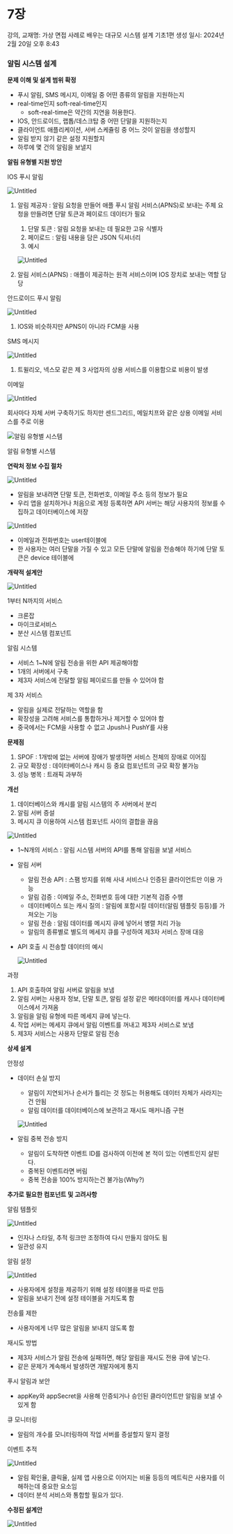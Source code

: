 # 7장

강의, 교재명: 가상 면접 사례로 배우는 대규모 시스템 설계 기초1편
생성 일시: 2024년 2월 20일 오후 8:43

### 알림 시스템 설계

**문제 이해 및 설계 범위 확정**

- 푸시 알림, SMS 메시지, 이메일 중 어떤 종류의 알림을 지원하는지
- real-time인지 soft-real-time인지
    - soft-real-time은 약간의 지연을 허용한다.
- IOS, 안드로이드, 랩톱/데스크탑 중 어떤 단말을 지원하는지
- 클라이언트 애플리케이션, 서버 스케쥴링 중 어느 것이 알림을 생성할지
- 알림 받지 않기 같은 설정 지원할지
- 하루에 몇 건의 알림을 보낼지

**알림 유형별 지원 방안**

IOS 푸시 알림

![Untitled](7%E1%84%8C%E1%85%A1%E1%86%BC%205660d0f4813c4f028ebf6add598735f2/Untitled.png)

1. 알림 제공자 : 알림 요청을 만들어 애플 푸시 알림 서비스(APNS)로 보내는 주체
요청을 만들려면 단말 토큰과 페이로드 데이터가 필요
    1. 단말 토큰 : 알림 요청을 보내는 데 필요한 고유 식별자
    2. 페이로드 : 알림 내용을 담은 JSON 딕셔너리
    3. 예시
    
    ![Untitled](7%E1%84%8C%E1%85%A1%E1%86%BC%205660d0f4813c4f028ebf6add598735f2/Untitled%201.png)
    
2. 알림 서비스(APNS) : 애플이 제공하는 원격 서비스이며 IOS 장치로 보내는 역할 담당

안드로이드 푸시 알림

![Untitled](7%E1%84%8C%E1%85%A1%E1%86%BC%205660d0f4813c4f028ebf6add598735f2/Untitled%202.png)

1. IOS와 비슷하지만 APNS이 아니라 FCM을 사용

SMS 메시지

![Untitled](7%E1%84%8C%E1%85%A1%E1%86%BC%205660d0f4813c4f028ebf6add598735f2/Untitled%203.png)

1. 트윌리오, 넥스모 같은 제 3 사업자의 상용 서비스를 이용함으로 비용이 발생

이메일

![Untitled](7%E1%84%8C%E1%85%A1%E1%86%BC%205660d0f4813c4f028ebf6add598735f2/Untitled%204.png)

회사마다 자체 서버 구축하기도 하지만 센드그리드, 메일치프와 같은 상용 이메일 서비스를 주로 이용

![알림 유형별 시스템](7%E1%84%8C%E1%85%A1%E1%86%BC%205660d0f4813c4f028ebf6add598735f2/Untitled%205.png)

알림 유형별 시스템

**연락처 정보 수집 절차**

![Untitled](7%E1%84%8C%E1%85%A1%E1%86%BC%205660d0f4813c4f028ebf6add598735f2/Untitled%206.png)

- 알림을 보내려면 단말 토큰, 전화번호, 이메일 주소 등의 정보가 필요
- 우리 앱을 설치하거나 처음으로 계정 등록하면 API 서버는 해당 사용자의 정보를 수집하고 데이터베이스에 저장

![Untitled](7%E1%84%8C%E1%85%A1%E1%86%BC%205660d0f4813c4f028ebf6add598735f2/Untitled%207.png)

- 이메일과 전화번호는 user테이블에
- 한 사용자는 여러 단말을 가질 수 있고 모든 단말에 알림을 전송해야 하기에 단말 토큰은 device 테이블에

**개략적 설계안**

![Untitled](7%E1%84%8C%E1%85%A1%E1%86%BC%205660d0f4813c4f028ebf6add598735f2/Untitled%208.png)

1부터 N까지의 서비스

- 크론잡
- 마이크로서비스
- 분산 시스템 컴포넌트

알림 시스템

- 서비스 1~N에 알림 전송을 위한 API 제공해야함
- 1개의 서버에서 구축
- 제3자 서비스에 전달할 알림 페이로드를 만들 수 있어야 함

제 3자 서비스

- 알림을 실제로 전달하는 역할을 함
- 확장성을 고려해 서비스를 통합하거나 제거할 수 있어야 함
- 중국에서는 FCM을 사용할 수 없고 Jpush나 PushY를 사용

**문제점**

1. SPOF : 1개밖에 없는 서버에 장애가 발생하면 서비스 전체의 장애로 이어짐
2. 규모 확장성 : 데이터베이스나 캐시 등 중요 컴포넌트의 규모 확장 불가능
3. 성능 병목 : 트래픽 과부하

**개선**

1. 데이터베이스와 캐시를 알림 시스템의 주 서버에서 분리
2. 알림 서버 증설
3. 메시지 큐 이용하여 시스템 컴포넌트 사이의 결합을 끊음

![Untitled](7%E1%84%8C%E1%85%A1%E1%86%BC%205660d0f4813c4f028ebf6add598735f2/Untitled%209.png)

- 1~N개의 서비스 : 알림 시스템 서버의 API를 통해 알림을 보낼 서비스
- 알림 서버
    - 알림 전송 API : 스팸 방지를 위해 사내 서비스나 인증된 클라이언트만 이용 가능
    - 알림 검증 : 이메일 주소, 전화번호 등에 대한 기본적 검증 수행
    - 데이터베이스 또는 캐시 질의 : 알림에 포함시킬 데이터(알림 템플릿 등등)를 가져오는 기능
    - 알림 전송 : 알림 데이터를 메시지 큐에 넣어서 병렬 처리 가능
    - 알림의 종류별로 별도의 메세지 큐를 구성하여 제3자 서비스 장애 대응
- API 호출 시 전송할 데이터의 예시
    
    ![Untitled](7%E1%84%8C%E1%85%A1%E1%86%BC%205660d0f4813c4f028ebf6add598735f2/Untitled%2010.png)
    

과정

1. API 호출하여 알림 서버로 알림을 보냄
2. 알림 서버는 사용자 정보, 단말 토큰, 알림 설정 같은 메타데이터를 캐시나 데이터베이스에서 가져옴
3. 알림을 알림 유형에 따른 메세지 큐에 넣는다.
4. 작업 서버는 메세지 큐에서 알림 이벤트를 꺼내고 제3자 서비스로 보냄
5. 제3자 서비스는 사용자 단말로 알림 전송

**상세 설계**

안정성

- 데이터 손실 방지
    - 알림이 지연되거나 순서가 틀리는 것 정도는 허용해도 데이터 자체가 사라지는건 안됨
    - 알림 데이터를 데이터베이스에 보관하고 재시도 매커니즘 구현
    
    ![Untitled](7%E1%84%8C%E1%85%A1%E1%86%BC%205660d0f4813c4f028ebf6add598735f2/Untitled%2011.png)
    
- 알림 중복 전송 방지
    - 알림이 도착하면 이벤트 ID를 검사하여 이전에 본 적이 있는 이벤트인지 살핀다.
    - 중복된 이벤트라면 버림
    - 중복 전송을 100% 방지하는건 불가능(Why?)

**추가로 필요한 컴포넌트 및 고려사항**

알림 템플릿

![Untitled](7%E1%84%8C%E1%85%A1%E1%86%BC%205660d0f4813c4f028ebf6add598735f2/Untitled%2012.png)

- 인자나 스타일, 추적 링크만 조정하여 다시 만들지 않아도 됨
- 일관성 유지

알림 설정

![Untitled](7%E1%84%8C%E1%85%A1%E1%86%BC%205660d0f4813c4f028ebf6add598735f2/Untitled%2013.png)

- 사용자에게 설정을 제공하기 위해 설정 테이블을 따로 만듬
- 알림을 보내기 전에 설정 테이블을 거치도록 함

전송률 제한

- 사용자에게 너무 많은 알림을 보내지 않도록 함

재시도 방법

- 제3자 서비스가 알림 전송에 실패하면, 해당 알림을 재시도 전용 큐에 넣는다.
- 같은 문제가 계속해서 발생하면 개발자에게 통지

푸시 알림과 보안

- appKey와 appSecret을 사용해 인증되거나 승인된 클라이언트만 알림을 보낼 수 있게 함

큐 모니터링

- 알림의 개수를 모니터링하여 작업 서버를 증설할지 말지 결정

이벤트 추적

![Untitled](7%E1%84%8C%E1%85%A1%E1%86%BC%205660d0f4813c4f028ebf6add598735f2/Untitled%2014.png)

- 알림 확인율, 클릭율, 실제 앱 사용으로 이어지는 비율 등등의 메트릭은 사용자를 이해하는데 중요한 요소임
- 데이터 분석 서비스와 통합할 필요가 있다.

**수정된 설계안**

![Untitled](7%E1%84%8C%E1%85%A1%E1%86%BC%205660d0f4813c4f028ebf6add598735f2/Untitled%2015.png)